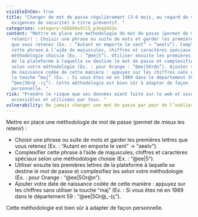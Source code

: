 ```yaml
---
visibleInCms: true
title: "Changer de mot de passe régulièrement (3-6 mois, au regard de vos
  exigences de sécurité) à titre préventif. "
categories: category-nGkbk6oSlC5_p3eqoXX2o
content: "Mettre en place une méthodologie de mot de passe (permet de mieux les
  retenir) : Choisir une phrase ou suite de mots et garder les premières lettres
  que vous retenez (Ex. : “Autant en emporte le vent” → “aeelv”). Complexifier
  cette phrase à l’aide de majuscules, chiffres et caractères spéciaux selon une
  méthodologie choisie (Ex. : “@ee|5”). Utiliser ensuite les premières lettres
  de la plateforme à laquelle se destine le mot de passe et complexifiez les
  selon votre méthodologie (Ex. : pour Orange : “@ee|5Or@n”). Ajouter votre date
  de naissance codée de cette manière : appuyez sur les chiffres sans utiliser
  la touche “maj” (Ex. : Si vous êtes né en 1989 dans le département 59 :
  “@ee|5Or@_-(ç”). Cette méthodologie est bien sûr à adapter de façon
  personnelle. "
risk: "Prendre le risque que ses données aient fuité sur le web et soient
  accessibles et utilisées par tous. "
vulnerability: Ne jamais changer son mot de passe par peur de l’oublier.
---
```

<!--StartFragment-->

Mettre en place une méthodologie de mot de passe (permet de mieux les retenir) : 

* Choisir une phrase ou suite de mots et garder les premières lettres que vous retenez (Ex. : “Autant en emporte le vent” → “aeelv”).
* Complexifier cette phrase à l’aide de majuscules, chiffres et caractères spéciaux selon une méthodologie choisie (Ex. : “@ee|5”).
* Utiliser ensuite les premières lettres de la plateforme à laquelle se destine le mot de passe et complexifiez les selon votre méthodologie (Ex. : pour Orange : “@ee|5Or@n”).
* Ajouter votre date de naissance codée de cette manière : appuyez sur les chiffres sans utiliser la touche “maj” (Ex. : Si vous êtes né en 1989 dans le département 59 : “@ee|5Or@_-(ç”). 

Cette méthodologie est bien sûr à adapter de façon personnelle.

<!--EndFragment-->